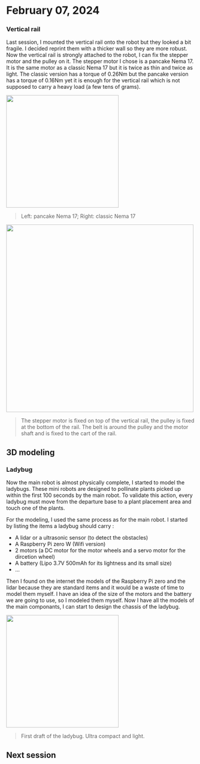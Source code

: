 # February 07, 2024
### Vertical rail
Last session, I mounted the vertical rail onto the robot but they looked a bit fragile. I decided reprint them with a thicker wall so they are more robust. Now the vertical rail is strongly attached to the robot, I can fix the stepper motor and the pulley on it. The stepper motor I chose is a pancake Nema 17. It is the same motor as a classic Nema 17 but it is twice as thin and twice as light. The classic version has a torque of 0.26Nm but the pancake version has a torque of 0.16Nm yet it is enough for the vertical rail which is not supposed to carry a heavy load (a few tens of grams).

<img src="./src/session_08/versus.jpg" height="300">

> Left: pancake Nema 17; Right: classic Nema 17

<img src="./src/session_08/20240207_181306.jpg" height="500">

> The stepper motor is fixed on top of the vertical rail, the pulley is fixed at the bottom of the rail. The belt is around the pulley and the motor shaft and is fixed to the cart of the rail.

## 3D modeling
### Ladybug
Now the main robot is almost physically complete, I started to model the ladybugs. These mini robots are designed to pollinate plants picked up within the first 100 seconds by the main robot. To validate this action, every ladybug must move from the departure base to a plant placement area and touch one of the plants.

For the modeling, I used the same process as for the main robot. I started by listing the items a ladybug should carry :
- A lidar or a ultrasonic sensor (to detect the obstacles)
- A Raspberry Pi zero W (Wifi version)
- 2 motors (a DC motor for the motor wheels and a servo motor for the dircetion wheel)
- A battery (Lipo 3.7V 500mAh for its lightness and its small size)
- ...

Then I found on the internet the models of the Raspberry Pi zero and the lidar because they are standard items and it would be a waste of time to model them myself. I have an idea of the size of the motors and the battery we are going to use, so I modeled them myself. Now I have all the models of the main componants, I can start to design the chassis of the ladybug.

<img src="./src/session_08/ladybug.jpg" height="300">

> First draft of the ladybug. Ultra compact and light.

## Next session